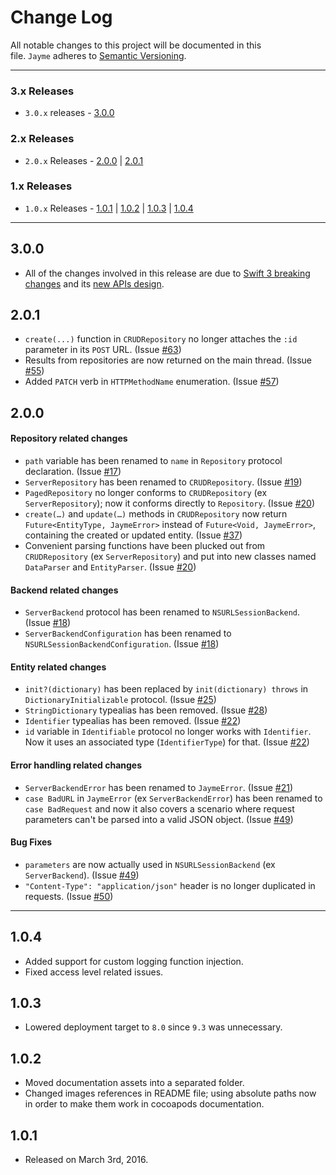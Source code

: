 # Change Log

All notable changes to this project will be documented in this file. `Jayme` adheres to [Semantic Versioning](http://semver.org/).

---

### 3.x Releases

- `3.0.x` releases - [3.0.0](#300)

### 2.x Releases

- `2.0.x` Releases - [2.0.0](#200) | [2.0.1](#201)

### 1.x Releases

- `1.0.x` Releases - [1.0.1](#101) | [1.0.2](#102) | [1.0.3](#103) | [1.0.4](#104) 

---

## 3.0.0

- All of the changes involved in this release are due to [Swift 3 breaking changes](https://apple.github.io/swift-evolution/) and its [new APIs design](https://swift.org/documentation/api-design-guidelines/).

## 2.0.1

- `create(...)` function in `CRUDRepository` no longer attaches the `:id` parameter in its `POST` URL. (Issue [#63](https://github.com/inaka/Jayme/issues/63))
- Results from repositories are now returned on the main thread. (Issue [#55](https://github.com/inaka/Jayme/issues/55))
- Added `PATCH` verb in `HTTPMethodName` enumeration. (Issue [#57](https://github.com/inaka/Jayme/issues/57))

## 2.0.0

#### Repository related changes

- `path` variable has been renamed to `name` in `Repository` protocol declaration. (Issue [#17](https://github.com/inaka/Jayme/issues/17))
- `ServerRepository` has been renamed to `CRUDRepository`. (Issue [#19](https://github.com/inaka/Jayme/issues/19))
- `PagedRepository` no longer conforms to `CRUDRepository` (ex `ServerRepository`); now it conforms directly to `Repository`. (Issue [#20](https://github.com/inaka/Jayme/issues/20))
- `create(…)` and `update(…)` methods in `CRUDRepository` now return `Future<EntityType, JaymeError>` instead of `Future<Void, JaymeError>`, containing the created or updated entity. (Issue [#37](https://github.com/inaka/Jayme/issues/37))
- Convenient parsing functions have been plucked out from `CRUDRepository` (ex `ServerRepository`) and put into new classes named `DataParser` and `EntityParser`.  (Issue [#20](https://github.com/inaka/Jayme/issues/20))

#### Backend related changes

- `ServerBackend` protocol has been renamed to `NSURLSessionBackend`. (Issue [#18](https://github.com/inaka/Jayme/issues/18))
- `ServerBackendConfiguration` has been renamed to `NSURLSessionBackendConfiguration`. (Issue [#18](https://github.com/inaka/Jayme/issues/18))

#### Entity related changes

- `init?(dictionary)` has been replaced by `init(dictionary) throws` in `DictionaryInitializable` protocol. (Issue [#25](https://github.com/inaka/Jayme/issues/25))
- `StringDictionary` typealias has been removed. (Issue [#28](https://github.com/inaka/Jayme/issues/28))
- `Identifier` typealias has been removed. (Issue [#22](https://github.com/inaka/Jayme/issues/22))
- `id` variable in `Identifiable` protocol no longer works with `Identifier`. Now it uses an associated type (`IdentifierType`) for that. (Issue [#22](https://github.com/inaka/Jayme/issues/22))

#### Error handling related changes

- `ServerBackendError` has been renamed to `JaymeError`. (Issue [#21](https://github.com/inaka/Jayme/issues/21))
- `case BadURL` in `JaymeError` (ex `ServerBackendError`) has been renamed to `case BadRequest` and now it also covers a scenario where request parameters can't be parsed into a valid JSON object. (Issue [#49](https://github.com/inaka/Jayme/issues/49))

#### Bug Fixes

- `parameters` are now actually used in `NSURLSessionBackend` (ex `ServerBackend`). (Issue [#49](https://github.com/inaka/Jayme/issues/49))
- `"Content-Type": "application/json"` header is no longer duplicated in requests. (Issue [#50](https://github.com/inaka/Jayme/issues/50))

---

## 1.0.4

- Added support for custom logging function injection.
- Fixed access level related issues.

## 1.0.3

- Lowered deployment target to `8.0` since `9.3` was unnecessary.

## 1.0.2

- Moved documentation assets into a separated folder.
- Changed images references in README file; using absolute paths now in order to make them work in cocoapods documentation.

## 1.0.1

- Released on March 3rd, 2016.
